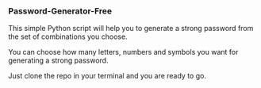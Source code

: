 ### Password-Generator-Free

This simple Python script will help you to generate a strong password from the set of combinations you choose.

You can choose how many letters, numbers and symbols you want for generating a strong password. 

Just clone the repo in your terminal and you are ready to go.
